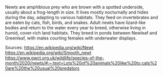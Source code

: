 Newts are amphibious prey who are brown with a spotted underside, usually about a frog-length in size. It lives mostly nocturnally and hides during the day, adapting to various habitats. They feed on invertebrates and are eaten by cats, fish, birds, and snakes. Adult newts have lizard-like bodies and return to the water every year to breed, otherwise living in humid, cover-rich land habitats. They breed in ponds between Newleaf and Greenleaf, with males courting females with underwater displays. 

Sources:
https://en.wikipedia.org/wiki/Newt
https://en.wikipedia.org/wiki/Smooth_newt
https://www.gwct.org.uk/wildlife/species-of-the-month/2020/newts/#:~:text=Lots%20of%20animals%20like%20to,cats%20are%20the%20usual%20predators